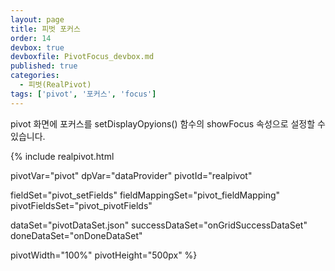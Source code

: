 ```yaml
---
layout: page
title: 피벗 포커스
order: 14
devbox: true
devboxfile: PivotFocus_devbox.md
published: true
categories:
  - 피벗(RealPivot)
tags: ['pivot', '포커스', 'focus']
---
```


pivot 화면에 포커스를 setDisplayOpyions() 함수의 showFocus 속성으로 설정할 수 있습니다.

<script>
var onGridSuccessDataSet = function(data, textStatus, jqXHR) {
    pivot.onCurrentChanged = function (pivot, index) {
        console.log(index); 
    }
    dataProvider.setRows(data);
    pivot.drawView();
}
var onDoneDataSet = function() {

}

var onSuccessColumnSet = function(data, textStatus, jqXHR) {
}  

</script>

{% include realpivot.html

  pivotVar="pivot"
  dpVar="dataProvider"
  pivotId="realpivot"

  fieldSet="pivot_setFields"
  fieldMappingSet="pivot_fieldMapping"
  pivotFieldsSet="pivot_pivotFields"

  dataSet="pivotDataSet.json"
  successDataSet="onGridSuccessDataSet"
  doneDataSet="onDoneDataSet"

  pivotWidth="100%"
  pivotHeight="500px" %}